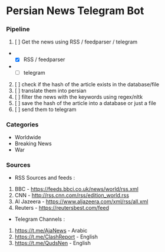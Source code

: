 # Persian News Telegram Bot 

### Pipeline 
1. [ ] Get the news using RSS / feedparser / telegram
 * - [x] RSS / feedparser
 * - [ ] telegram 
2. [ ] check if the hash of the article exists in the database/file  
3. [ ] translate them into persian
4. [ ] filter the news with the keywords using regex/nltk 
5. [ ] save the hash of the article into a database or just a file
6. [ ] send them to telegram

### Categories 

* Worldwide 
* Breaking News
* War 

### Sources

* RSS Sources and feeds : 
 1. BBC - https://feeds.bbci.co.uk/news/world/rss.xml
 2. CNN - http://rss.cnn.com/rss/edition_world.rss
 3. Al Jazeera - https://www.aljazeera.com/xml/rss/all.xml
 4. Reuters - https://reutersbest.com/feed
 
* Telegram Channels :
 1. https://t.me/AjaNews - Arabic
 2. https://t.me/ClashReport - English
 3. https://t.me/QudsNen - English
